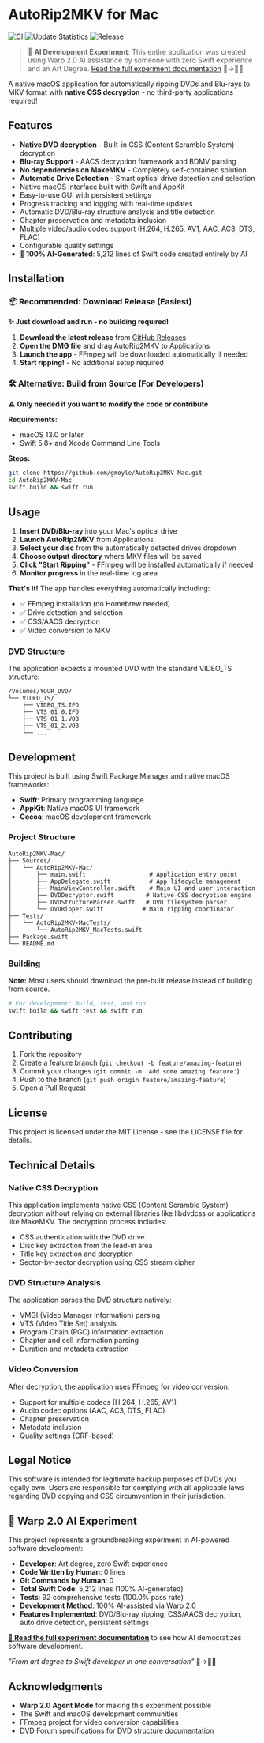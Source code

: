 # AutoRip2MKV for Mac

[![CI](https://github.com/gmoyle/AutoRip2MKV-Mac/actions/workflows/ci.yml/badge.svg)](https://github.com/gmoyle/AutoRip2MKV-Mac/actions/workflows/ci.yml)
[![Update Statistics](https://github.com/gmoyle/AutoRip2MKV-Mac/actions/workflows/update-stats.yml/badge.svg)](https://github.com/gmoyle/AutoRip2MKV-Mac/actions/workflows/update-stats.yml)
[![Release](https://github.com/gmoyle/AutoRip2MKV-Mac/actions/workflows/release.yml/badge.svg)](https://github.com/gmoyle/AutoRip2MKV-Mac/actions/workflows/release.yml)

> 🤖 **AI Development Experiment**: This entire application was created using Warp 2.0 AI assistance by someone with zero Swift experience and an Art Degree. [Read the full experiment documentation](./WARP_AI_EXPERIMENT.md) 🎨→👨‍💻

A native macOS application for automatically ripping DVDs and Blu-rays to MKV format with **native CSS decryption** - no third-party applications required!

## Features

- **Native DVD decryption** - Built-in CSS (Content Scramble System) decryption
- **Blu-ray Support** - AACS decryption framework and BDMV parsing
- **No dependencies on MakeMKV** - Completely self-contained solution
- **Automatic Drive Detection** - Smart optical drive detection and selection
- Native macOS interface built with Swift and AppKit
- Easy-to-use GUI with persistent settings
- Progress tracking and logging with real-time updates
- Automatic DVD/Blu-ray structure analysis and title detection
- Chapter preservation and metadata inclusion
- Multiple video/audio codec support (H.264, H.265, AV1, AAC, AC3, DTS, FLAC)
- Configurable quality settings
- **🤖 100% AI-Generated**: 5,212 lines of Swift code created entirely by AI

## Installation

### 📦 **Recommended: Download Release** (Easiest)

**✨ Just download and run - no building required!**

1. **Download the latest release** from [GitHub Releases](https://github.com/gmoyle/AutoRip2MKV-Mac/releases)
2. **Open the DMG file** and drag AutoRip2MKV to Applications
3. **Launch the app** - FFmpeg will be downloaded automatically if needed
4. **Start ripping!** - No additional setup required

### 🛠️ **Alternative: Build from Source** (For Developers)

**⚠️ Only needed if you want to modify the code or contribute**

**Requirements:**
- macOS 13.0 or later
- Swift 5.8+ and Xcode Command Line Tools

**Steps:**
```bash
git clone https://github.com/gmoyle/AutoRip2MKV-Mac.git
cd AutoRip2MKV-Mac
swift build && swift run
```

## Usage

1. **Insert DVD/Blu-ray** into your Mac's optical drive
2. **Launch AutoRip2MKV** from Applications
3. **Select your disc** from the automatically detected drives dropdown
4. **Choose output directory** where MKV files will be saved
5. **Click "Start Ripping"** - FFmpeg will be installed automatically if needed
6. **Monitor progress** in the real-time log area

**That's it!** The app handles everything automatically including:
- ✅ FFmpeg installation (no Homebrew needed)
- ✅ Drive detection and selection
- ✅ CSS/AACS decryption
- ✅ Video conversion to MKV

### DVD Structure

The application expects a mounted DVD with the standard VIDEO_TS structure:
```
/Volumes/YOUR_DVD/
└── VIDEO_TS/
    ├── VIDEO_TS.IFO
    ├── VTS_01_0.IFO
    ├── VTS_01_1.VOB
    ├── VTS_01_2.VOB
    └── ...
```

## Development

This project is built using Swift Package Manager and native macOS frameworks:

- **Swift**: Primary programming language
- **AppKit**: Native macOS UI framework
- **Cocoa**: macOS development framework

### Project Structure

```
AutoRip2MKV-Mac/
├── Sources/
│   └── AutoRip2MKV-Mac/
│       ├── main.swift                  # Application entry point
│       ├── AppDelegate.swift           # App lifecycle management
│       ├── MainViewController.swift    # Main UI and user interaction
│       ├── DVDDecryptor.swift         # Native CSS decryption engine
│       ├── DVDStructureParser.swift   # DVD filesystem parser
│       └── DVDRipper.swift           # Main ripping coordinator
├── Tests/
│   └── AutoRip2MKV-MacTests/
│       └── AutoRip2MKV_MacTests.swift
├── Package.swift
└── README.md
```

### Building

**Note:** Most users should download the pre-built release instead of building from source.

```bash
# For development: Build, test, and run
swift build && swift test && swift run
```

## Contributing

1. Fork the repository
2. Create a feature branch (`git checkout -b feature/amazing-feature`)
3. Commit your changes (`git commit -m 'Add some amazing feature'`)
4. Push to the branch (`git push origin feature/amazing-feature`)
5. Open a Pull Request

## License

This project is licensed under the MIT License - see the LICENSE file for details.

## Technical Details

### Native CSS Decryption

This application implements native CSS (Content Scramble System) decryption without relying on external libraries like libdvdcss or applications like MakeMKV. The decryption process includes:

- CSS authentication with the DVD drive
- Disc key extraction from the lead-in area
- Title key extraction and decryption
- Sector-by-sector decryption using CSS stream cipher

### DVD Structure Analysis

The application parses the DVD structure natively:

- VMGI (Video Manager Information) parsing
- VTS (Video Title Set) analysis
- Program Chain (PGC) information extraction
- Chapter and cell information parsing
- Duration and metadata extraction

### Video Conversion

After decryption, the application uses FFmpeg for video conversion:

- Support for multiple codecs (H.264, H.265, AV1)
- Audio codec options (AAC, AC3, DTS, FLAC)
- Chapter preservation
- Metadata inclusion
- Quality settings (CRF-based)

## Legal Notice

This software is intended for legitimate backup purposes of DVDs you legally own. Users are responsible for complying with all applicable laws regarding DVD copying and CSS circumvention in their jurisdiction.

## 🚀 Warp 2.0 AI Experiment

This project represents a groundbreaking experiment in AI-powered software development:

- **Developer**: Art degree, zero Swift experience
- **Code Written by Human**: 0 lines
- **Git Commands by Human**: 0
- **Total Swift Code**: 5,212 lines (100% AI-generated)
- **Tests**: 92 comprehensive tests (100.0% pass rate)
- **Development Method**: 100% AI-assisted via Warp 2.0
- **Features Implemented**: DVD/Blu-ray ripping, CSS/AACS decryption, auto drive detection, persistent settings

**[📖 Read the full experiment documentation](./WARP_AI_EXPERIMENT.md)** to see how AI democratizes software development.

*"From art degree to Swift developer in one conversation"* 🎨→👨‍💻

## Acknowledgments

- **Warp 2.0 Agent Mode** for making this experiment possible
- The Swift and macOS development communities
- FFmpeg project for video conversion capabilities
- DVD Forum specifications for DVD structure documentation
